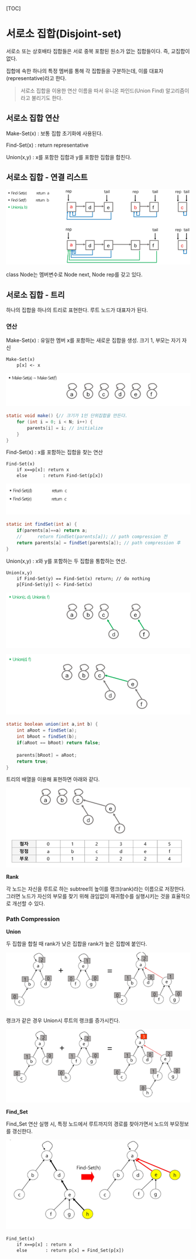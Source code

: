[TOC]



# 서로소 집합(Disjoint-set)

서로소 또는 상호배타 집합들은 서로 중복 포함된 원소가 없는 집합들이다. 즉, 교집합이 없다.

집합에 속한 하나의 특정 멤버를 통해 각 집합들을 구분하는데, 이를 대표자(representative)라고 한다.



> 서로소 집합을 이용한 연산 이름을 따서 유니온 파인드(Union Find) 알고리즘이라고 불리기도 한다.



## 서로소 집합 연산

Make-Set(x) : 보통 집합 초기화에 사용된다.

Find-Set(x) : return representative

Union(x,y) : x를 포함한 집합과 y를 포함한 집합을 합친다.



## 서로소 집합 - 연결 리스트

![image-20210318101437300](images/image-20210318101437300.png) 

class Node는 멤버변수로 Node next, Node rep를 갖고 있다.



## 서로소 집합 - 트리

하나의 집합을 하나의 트리로 표현한다. 루트 노드가 대표자가 된다.



### 연산

Make-Set(x) : 유일한 멤버 x를 포함하는 새로운 집합을 생성. 크기 1, 부모는 자기 자신

```
Make-Set(x)
	p[x] <- x
```



![image-20210318103201055](images/image-20210318103201055.png)

```java
static void make() {// 크기가 1인 단위집합을 만든다.
    for (int i = 0; i < N; i++) {
        parents[i] = i; // initialize
    }
}
```







Find-Set(x) : x를 포함하는 집합을 찾는 연산

```
Find-Set(x)
	if x==p[x]: return x
	else      : return Find-Set(p[x])
```



![image-20210318103239171](images/image-20210318103239171.png) 

```java
static int findSet(int a) {
    if(parents[a]==a) return a;
    //		return findSet(parents[a]); // path compression 전 
    return parents[a] = findSet(parents[a]); // path compression 후 
}
```





Union(x,y) : x와 y를 포함하는 두 집합을 통합하는 연산.

```
Union(x,y)
	if Find-Set(y) == Find-Set(x) return; // do nothing
	p[Find-Set(y)] <- Find-Set(x)
```

 

![image-20210318103210312](images/image-20210318103210312.png) 

![image-20210318103224872](images/image-20210318103224872.png) 

```java
static boolean union(int a,int b) {
    int aRoot = findSet(a);
    int bRoot = findSet(b);
    if(aRoot == bRoot) return false;

    parents[bRoot] = aRoot;
    return true;
}
```



트리의 배열을 이용해 표현하면 아래와 같다.

![image-20210318103523137](images/image-20210318103523137.png) 

**Rank**

각 노드는 자신을 루트로 하는 subtree의 높이를 랭크(rank)라는 이름으로 저장한다. 그러면 노드가 자신의 부모를 찾기 위해 끊임없이 재귀함수를 실행시키는 것을 효율적으로 개선할 수 있다.



### Path Compression 

**Union**

두 집합을 합칠 때 rank가 낮은 집합을 rank가 높은 집합에 붙인다.

![image-20210318105114159](images/image-20210318105114159.png) 

랭크가 같은 경우 Union시 루트의 랭크를 증가시킨다.

![image-20210318112254427](images/image-20210318112254427.png) 

**Find_Set**

Find_Set 연산 실행 시, 특정 노드에서 루트까지의 경로를 찾아가면서 노드의 부모정보를 갱신한다.

![image-20210318112505926](images/image-20210318112505926.png) 

```
Find_Set(x)
	if x==p[x] : return x
	else       : return p[x] = Find_Set(p[x])
```



